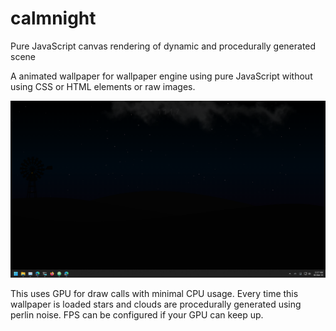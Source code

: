 # calmnight
Pure JavaScript canvas rendering of dynamic and procedurally generated scene

A animated wallpaper for wallpaper engine using pure JavaScript without using CSS or HTML elements or raw images.

![](https://github.com/adityarahul314/calm_night/blob/main/calmnight_preview.png)

This uses GPU for draw calls with minimal CPU usage. Every time this wallpaper is loaded stars and clouds are procedurally generated using perlin noise. FPS can be configured if your GPU can keep up.
